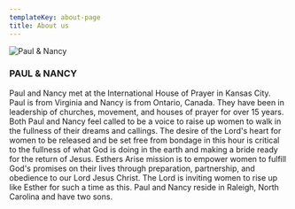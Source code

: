 ```yaml
---
templateKey: about-page
title: About us
---
```

![Paul & Nancy](/img/paulandnancy.jpg "Paul & Nancy")

### PAUL & NANCY

Paul and Nancy met at the International House of Prayer in Kansas City. Paul is from Virginia and Nancy is from Ontario, Canada. They have been in leadership of churches, movement, and houses of prayer for over 15 years.   Both Paul and Nancy feel called to be a voice to raise up women to walk in the fullness of their dreams and callings. The desire of the Lord's heart for women to be released and be set free from bondage in this hour is critical to the fullness of what God is doing in the earth and making a bride ready for the return of Jesus.   Esthers Arise mission is to empower women to fulfill God's promises on their lives through preparation, partnership, and obedience to our Lord Jesus Christ.  The Lord is inviting women to rise up like Esther for such a time as this.   Paul and Nancy reside in Raleigh, North Carolina and have two sons.

